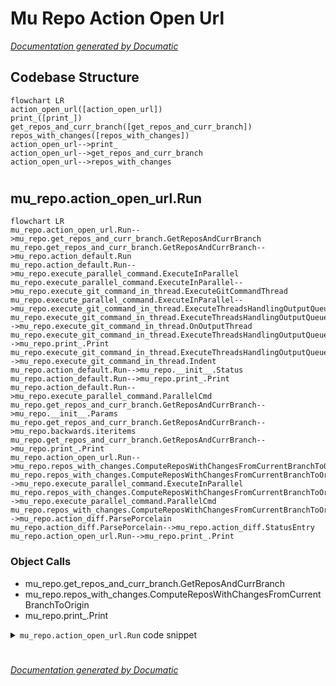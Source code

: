 # Mu Repo Action Open Url

[_Documentation generated by Documatic_](https://www.documatic.com)

<!---Documatic-section-Codebase Structure-start--->
## Codebase Structure

<!---Documatic-block-system_architecture-start--->
```mermaid
flowchart LR
action_open_url([action_open_url])
print_([print_])
get_repos_and_curr_branch([get_repos_and_curr_branch])
repos_with_changes([repos_with_changes])
action_open_url-->print_
action_open_url-->get_repos_and_curr_branch
action_open_url-->repos_with_changes
```
<!---Documatic-block-system_architecture-end--->

# #
<!---Documatic-section-Codebase Structure-end--->

<!---Documatic-section-mu_repo.action_open_url.Run-start--->
## mu_repo.action_open_url.Run

<!---Documatic-section-Run-start--->
```mermaid
flowchart LR
mu_repo.action_open_url.Run-->mu_repo.get_repos_and_curr_branch.GetReposAndCurrBranch
mu_repo.get_repos_and_curr_branch.GetReposAndCurrBranch-->mu_repo.action_default.Run
mu_repo.action_default.Run-->mu_repo.execute_parallel_command.ExecuteInParallel
mu_repo.execute_parallel_command.ExecuteInParallel-->mu_repo.execute_git_command_in_thread.ExecuteGitCommandThread
mu_repo.execute_parallel_command.ExecuteInParallel-->mu_repo.execute_git_command_in_thread.ExecuteThreadsHandlingOutputQueue
mu_repo.execute_git_command_in_thread.ExecuteThreadsHandlingOutputQueue-->mu_repo.execute_git_command_in_thread.OnOutputThread
mu_repo.execute_git_command_in_thread.ExecuteThreadsHandlingOutputQueue-->mu_repo.print_.Print
mu_repo.execute_git_command_in_thread.ExecuteThreadsHandlingOutputQueue-->mu_repo.execute_git_command_in_thread.Indent
mu_repo.action_default.Run-->mu_repo.__init__.Status
mu_repo.action_default.Run-->mu_repo.print_.Print
mu_repo.action_default.Run-->mu_repo.execute_parallel_command.ParallelCmd
mu_repo.get_repos_and_curr_branch.GetReposAndCurrBranch-->mu_repo.__init__.Params
mu_repo.get_repos_and_curr_branch.GetReposAndCurrBranch-->mu_repo.backwards.iteritems
mu_repo.get_repos_and_curr_branch.GetReposAndCurrBranch-->mu_repo.print_.Print
mu_repo.action_open_url.Run-->mu_repo.repos_with_changes.ComputeReposWithChangesFromCurrentBranchToOrigin
mu_repo.repos_with_changes.ComputeReposWithChangesFromCurrentBranchToOrigin-->mu_repo.execute_parallel_command.ExecuteInParallel
mu_repo.repos_with_changes.ComputeReposWithChangesFromCurrentBranchToOrigin-->mu_repo.execute_parallel_command.ParallelCmd
mu_repo.repos_with_changes.ComputeReposWithChangesFromCurrentBranchToOrigin-->mu_repo.action_diff.ParsePorcelain
mu_repo.action_diff.ParsePorcelain-->mu_repo.action_diff.StatusEntry
mu_repo.action_open_url.Run-->mu_repo.print_.Print
```

### Object Calls

* mu_repo.get_repos_and_curr_branch.GetReposAndCurrBranch
* mu_repo.repos_with_changes.ComputeReposWithChangesFromCurrentBranchToOrigin
* mu_repo.print_.Print

<!---Documatic-block-mu_repo.action_open_url.Run-start--->
<details>
	<summary><code>mu_repo.action_open_url.Run</code> code snippet</summary>

```python
def Run(params):
    from mu_repo.get_repos_and_curr_branch import GetReposAndCurrBranch
    from mu_repo.repos_with_changes import ComputeReposWithChangesFromCurrentBranchToOrigin
    repos_and_curr_branch = GetReposAndCurrBranch(params)
    keywords = {}
    if len(params.args) < 2:
        Print('Not enough arguments passed.')
        return
    pattern = params.args[1]
    for arg in params.args[2:]:
        if arg.startswith('--'):
            i = arg.index('=')
            key = arg[2:i]
            val = arg[i + 1:]
            keywords[key] = val
        else:
            Print('Unexpected parameter: %s' % (arg,))
            return
    if pattern is None:
        Print('Main pattern not specified.')
        return
    if 'dest' not in keywords:
        Print('--dest= not specified')
        return
    dest = keywords['dest']
    repos_with_changes = set(ComputeReposWithChangesFromCurrentBranchToOrigin(repos_and_curr_branch, params, target_branch=dest))
    import webbrowser
    for (repo, branch) in repos_and_curr_branch:
        keywords['source'] = branch
        if repo in repos_with_changes:
            import os.path
            if repo == '.':
                repo = os.path.basename(os.path.realpath('.'))
            else:
                repo = repo.replace('.', '').replace('/', '').replace('\\', '')
            keywords['repo'] = repo
            url = pattern.format(**keywords)
            webbrowser.open_new_tab(url)
```
</details>
<!---Documatic-block-mu_repo.action_open_url.Run-end--->
<!---Documatic-section-Run-end--->

# #
<!---Documatic-section-mu_repo.action_open_url.Run-end--->

[_Documentation generated by Documatic_](https://www.documatic.com)